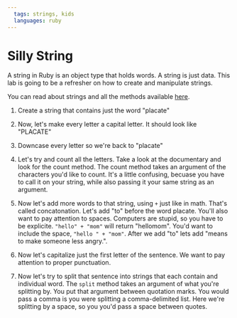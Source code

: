 ```yaml
---
  tags: strings, kids
  languages: ruby
---
```


# Silly String

A string in Ruby is an object type that holds words. A string is just data. This lab is going to be a refresher on how to create and manipulate strings. 

You can read about strings and all the methods available [here](http://www.ruby-doc.org/core-2.1.1/String.html).

1. Create a string that contains just the word "placate"

2. Now, let's make every letter a capital letter. It should look like "PLACATE"

3. Downcase every letter so we're back to "placate"

4. Let's try and count all the letters. Take a look at the documentary and look for the count method. The count method takes an argument of the characters you'd like to count. It's a little confusing, becuase you have to call it on your string, while also passing it your same string as an argument.

5. Now let's add more words to that string, using `+` just like in math. That's called concatonation. Let's add "to" before the word placate. You'll also want to pay attention to spaces. Computers are stupid, so you have to be explicite. `"hello" + "mom"` will return "hellomom". You'd want to include the space, `"hello " + "mom"`. After we add "to" lets add "means to make someone less angry.".

6. Now let's capitalize just the first letter of the sentence. We want to pay attention to proper punctuation. 

7. Now let's try to split that sentence into strings that each contain and individual word. The `split` method takes an argument of what you're splitting by. You put that argument between quotation marks. You would pass a comma is you were splitting a comma-delimited list. Here we're splitting by a space, so you you'd pass a space between quotes.




